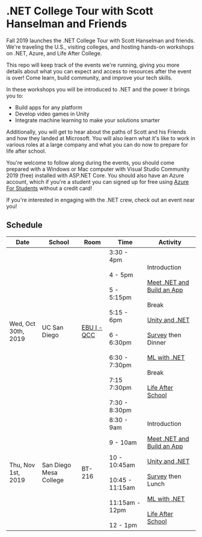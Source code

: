 # .NET College Tour with Scott Hanselman and Friends
Fall 2019 launches the .NET College Tour with Scott Hanselman and friends. We're traveling the U.S., visiting colleges, and hosting hands-on workshops on .NET, Azure, and Life After College. 

This repo will keep track of the events we're running, giving you more details about what you can expect and access to resources after the event is over! Come learn, build community, and improve your tech skills. 

In these workshops you will be introduced to .NET and the power it brings you to:
- Build apps for any platform
- Develop video games in Unity
- Integrate machine learning to make your solutions smarter

Additionally, you will get to hear about the paths of Scott and his Friends and how they landed at Microsoft. You will also learn what it's like to work in various roles at a large company and what you can do now to prepare for life after school. 

You're welcome to follow along during the events, you should come prepared with a Windows or Mac computer with Visual Studio Community 2019 (free) installed with ASP.NET Core. You should also have an Azure account, which if you're a student you can signed up for free using [Azure For Students](https://azure.microsoft.com/en-us/free/students/) without a credit card!

If you're interested in engaging with the .NET crew, check out an event near you!

## Schedule

<table>
<thead>
<tr>
<th>Date</th>
<th>School</th>
<th>Room</th>
<th>Time</th>
<th>Activity</th>
</tr>
</thead>
<tbody>
<tr>
<td>Wed, Oct 30th, 2019</td>
<td>UC San Diego</td>
<td><a href="http://jacobsschool.ucsd.edu/about/map.sfe" rel="nofollow">EBU I - QCC</a></td>
<td>3:30 - 4pm<br><br>4 - 5pm<br><br>5 - 5:15pm<br><br>5:15 - 6pm<br><br>6 - 6:30pm<br><br> 6:30 - 7:30pm<br><br>7:15  7:30pm<br><br> 7:30 - 8:30pm</td>
<td>Introduction<br><br><a href="/dotnet-presentations/collegetour/blob/master/Build%20a%20Web%20App%20with%20.NET">Meet .NET and Build an App</a><br><br>Break<br><br><a href="/dotnet-presentations/collegetour/blob/master/Xamarin%20and%20Unity">Unity and .NET</a><br><br><a href="https://forms.microsoft.com/Pages/ResponsePage.aspx?id=v4j5cvGGr0GRqy180BHbR02oMiz5Te5NtYjOFpXUHVFUOUtXNlgyWlpPNDlXSlBPWjVTRUlXUTBTSy4u" rel="nofollow">Survey</a> then Dinner<br><br><a href="/dotnet-presentations/collegetour/blob/master/ML%20with%20.NET">ML with .NET</a><br><br>Break<br><br><a href="/dotnet-presentations/collegetour/blob/master/Life%20After%20School">Life After School</a></td>
</tr>
<tr>
<td>Thu, Nov 1st, 2019</td>
<td>San Diego Mesa College</td>
<td>BT-216</td>
<td>8:30 - 9am<br><br>9 - 10am<br><br>10 - 10:45am<br><br>10:45 - 11:15am<br><br>11:15am - 12pm<br><br>12 - 1pm</td>
<td>Introduction<br><br><a href="/dotnet-presentations/collegetour/blob/master/Build%20a%20Web%20App%20with%20.NET">Meet .NET and Build an App</a><br><br><a href="/dotnet-presentations/collegetour/blob/master/Xamarin%20and%20Unity">Unity and .NET</a><br><br><a href="https://forms.microsoft.com/Pages/ResponsePage.aspx?id=v4j5cvGGr0GRqy180BHbR02oMiz5Te5NtYjOFpXUHVFUOUtXNlgyWlpPNDlXSlBPWjVTRUlXUTBTSy4u" rel="nofollow">Survey</a> then Lunch<br><br><a href="/dotnet-presentations/collegetour/blob/master/ML%20with%20.NET">ML with .NET</a><br><br><a href="/dotnet-presentations/collegetour/blob/master/Life%20After%20School">Life After School</a></td>
</tr>
</tbody>
</table>
